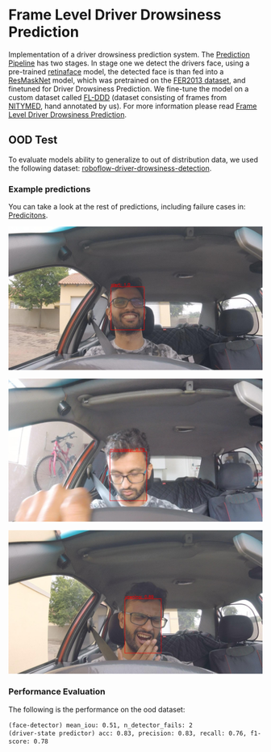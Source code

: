 # Frame Level Driver Drowsiness Prediction

Implementation of a driver drowsiness prediction system. The [Prediction Pipeline](./pred_pipeline.py) has two stages. In stage one we detect the drivers face, using a pre-trained [retinaface](https://github.com/serengil/retinaface) model, the detected face is than fed into a [ResMaskNet](https://github.com/phamquiluan/ResidualMaskingNetwork) model, which was pretrained on the [FER2013 dataset](https://www.kaggle.com/datasets/msambare/fer2013), and finetuned for Driver Drowsiness Prediction. We fine-tune the model on a custom dataset called [FL-DDD](./data/README.md) (dataset consisting of frames from [NITYMED](https://datasets.esdalab.ece.uop.gr/), hand annotated by us). For more information please read [Frame Level Driver Drowsiness Prediction](./dl_report.pdf).

## OOD Test

To evaluate models ability to generalize to out of distribution data, we used the following dataset: [roboflow-driver-drowsiness-detection](https://universe.roboflow.com/augmented-startups/drowsiness-detection-cntmz/dataset/1). 

### Example predictions

You can take a look at the rest of predictions, including failure cases in: [Predicitons](./data/ood/preds/).

![Alert](./data/ood/preds/GOPR0492_MP4-207_jpg.rf.59da258fa102fe24e305e0c1dbe869eb.jpg)

![Microsleep](./data/ood/preds/GOPR0492_MP4-117_jpg.rf.93aa7b9daec5cc05c1b082625bb00846.jpg)

![Yawn](./data/ood/preds/GOPR0492_MP4-284_jpg.rf.a82162fe42f48ceeed52ebf3bae6785f.jpg)

### Performance Evaluation

The following is the performance on the ood dataset:

```
(face-detector) mean_iou: 0.51, n_detector_fails: 2
(driver-state predictor) acc: 0.83, precision: 0.83, recall: 0.76, f1-score: 0.78
```